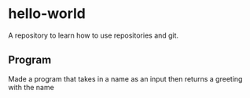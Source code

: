 # hello-world
A repository to learn how to use repositories and git.

## Program

Made a program that takes in a name as an input then returns a greeting with the name